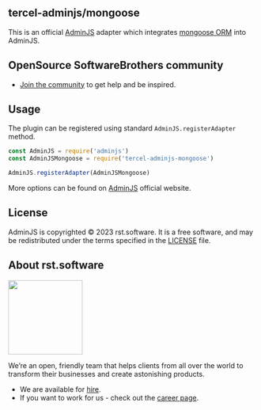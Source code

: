 ## tercel-adminjs/mongoose

This is an official [AdminJS](https://github.com/SoftwareBrothers/adminjs) adapter which integrates [mongoose ORM](https://mongoosejs.com/) into AdminJS.

## OpenSource SoftwareBrothers community

- [Join the community](https://join.slack.com/t/adminbro/shared_invite/zt-czfb79t1-0U7pn_KCqd5Ts~lbJK0_RA) to get help and be inspired.

## Usage

The plugin can be registered using standard `AdminJS.registerAdapter` method.

```javascript
const AdminJS = require('adminjs')
const AdminJSMongoose = require('tercel-adminjs-mongoose')

AdminJS.registerAdapter(AdminJSMongoose)
```

More options can be found on [AdminJS](https://github.com/SoftwareBrothers/adminjs) official website.

## License

AdminJS is copyrighted © 2023 rst.software. It is a free software, and may be redistributed under the terms specified in the [LICENSE](LICENSE.md) file.

## About rst.software

<img src="https://pbs.twimg.com/profile_images/1367119173604810752/dKVlj1YY_400x400.jpg" width=150>

We’re an open, friendly team that helps clients from all over the world to transform their businesses and create astonishing products.

* We are available for [hire](https://www.rst.software/estimate-your-project).
* If you want to work for us - check out the [career page](https://www.rst.software/join-us).

